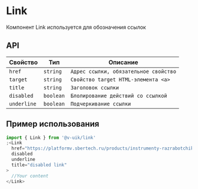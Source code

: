 # Link

Компонент Link используется для обозначения ссылок

## API

| Свойство    | Тип       | Описание                              |
| ----------- | --------- | ------------------------------------- |
| `href`      | `string`  | `Адрес ссылки, обязательное свойство` |
| `target`    | `string`  | `Свойство target HTML-элемента <a>`   |
| `title`     | `string`  | `Заголовок ссылки`                    |
| `disabled`  | `boolean` | `Блолирование действий со ссылкой`    |
| `underline` | `boolean` | `Подчеркивание ссылки`                |

## Пример использования

```javascript
import { Link } from '@v-uik/link'
;<Link
  href="https://platformv.sbertech.ru/products/instrumenty-razrabotchika/ui-kits"
  disabled
  underline
  title="disabled link"
>
  //Your content
</Link>
```
